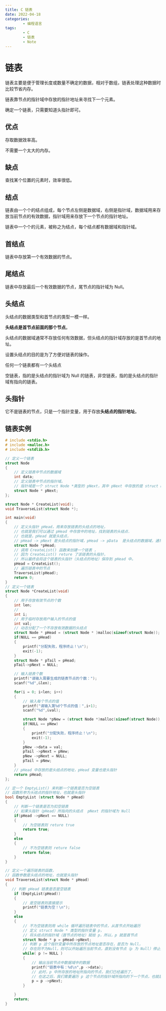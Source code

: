 ```yaml
---
title: C 链表
date: 2022-04-18
categories:
        - 编程语言
tags:
        - C
        - 链表
        - Note
---
```


# 链表

链表主要是便于管理长度或数量不确定的数据，相对于数组，链表处理这种数据时比较节省内存。

链表靠节点的指针域中存放的指针地址来寻找下一个元素。

确定一个链表，只需要知道头指针即可。

## 优点

存取数据效率高。

不需要一个太大的内存。

## 缺点

查找某个位置的元素时，效率很低。

## 结点

链表由一个个的结点组成，每个节点左侧是数据域，右侧是指针域，数据域用来存放当前节点的有效数据，指针域用来存放下一个节点的指针地址。

链表中一个个的元素，被称之为结点，每个结点都有数据域和指针域。

## 首结点

链表中存放第一个有效数据的节点。

## 尾结点

链表中存放最后一个有效数据的节点，尾节点的指针域为 Null。

## 头结点

头结点的数据类型和首节点的类型一模一样。

**头结点是首节点前面的那个节点**。

头结点的数据域通常不存放任何有效数据，但头结点的指针域存放的是首节点的地址。

设置头结点的目的是为了方便对链表的操作。

任何一个链表都有一个头结点

空链表，指的是头结点的指针域为 Null 的链表，非空链表，指的是头结点的指针域有指向的链表。

## 头指针

它不是链表的节点，只是一个指针变量，用于存放**头结点的指针地址**。

## 链表实例

```C
# include <stdio.h>
# include <malloc.h>
# include <stdlib.h>

// 定义一个链表
struct Node
{
    // 定义链表中节点的数据域
    int data;
    // 定义链表中节点的指针域。
    // 指针域是一个 struct Node *类型的 pNext，其中 pNext 中存放的是 struct Node 变量的地址
    struct Node * pNext;
};

struct Node * CreateList(void);
void TraverseList(struct Node *);

int main(void)
{
    // 定义头指针 pHead，用来存放链表的头结点的地址，
    // 也就是我们可以通过 pHead 中存放中的地址，找到链表的头结点.
    // 也就是，pHead 就是头结点，
    // pHead -> pNext 是头结点的指针域，pHead -> pData  是头结点的数据域，通常不存放任何有效数据
    struct Node *pHead;
    // 调用 CreateList() 函数来创建一个链表 ，
    // 因为 CreateList() reture 了该链表的头指针，
    // 所以最终会将这个链表的头指针（头结点的地址）保存到 pHead 中。
    pHead = CreateList();
    // 遍历链表中的节点
    TraverseList(pHead);
    return 0;
}
// 定义一个链表
struct Node *CreateList(void)
{
    // 用于存放有效节点的个数
    int len;
    //
    int i;
    // 用于临时存放用户输入的节点的值
    int val;
    // 动态分配了一个不存放有效数据的头结点
    struct Node * pHead = (struct Node * )malloc(sizeof(struct Node));
    if(NULL == pHead)
    {
        printf("分配失败，程序终止！\n");
        exit(-1);
    }
    struct Node * pTail = pHead;
    pTail->pNext = NULL;

    // 输入链表个数
    printf("请输入需要生成的链表节点的个数：");
    scanf("%d",&len);

    for(i = 0; i<len; i++)
    {
        // 输入每个节点的值
        printf("请输入第%d个节点的值：",i+1);
        scanf("%d",&val);

        struct Node *pNew = (struct Node *)malloc(sizeof(struct Node));
        if(NULL == pNew)
        {
            printf("分配失败，程序终止！\n");
            exit(-1);
        }
        pNew ->data = val;
        pTail ->pNext = pNew;
        pNew ->pNext = NULL;
        pTail = pNew;
    }
    // pHead 中存放的是头结点的地址，pHead 变量也是头指针
    return pHead;
};

// 定一个 EmptyList() 来判断一个链表是否为空链表
// 函数形参为头结点的指针地址，也就是头指针
bool EmptyList (struct Node * pHead)
{
    // 判断一个链表是否为扣空链表
    // 如果头指针（pHead）所指向的头结点  pNext 的指针域为 Null
    if(pHead ->pNext == NULL)
    {
        // 为空链表则 reture true
        return true;
    }
    else
    {
        // 不为空链表则 reture false
        return false;
    }
}

// 定义一个遍历链表的函数，
// 函数参数是头结点的地址，也就是头指针
void TraverseList(struct Node * pHead)
{
   // 判断 pHead 链表是否是空链表
    if (EmptyList(pHead))
    {
        // 是空链表则直接提示
        printf("链表为空！\n");
    }
    else
    {
        // 不为空链表则用 while 循环遍历链表中的节点，从首节点开始遍历
        // 定义 struct Node * 类型的指针变量 p，
        // 将头结点的指针域（首节点的地址）赋给 p，所以，p 就是首节点
        struct Node * p = pHead->pNext;
        // 判断 p 这个指针变量中所存放的节点地址是否存在，是否为 Null，
        // 存在则不为Null，则可以开始遍历当前节点，直到没有节点（p 为 Null）停止遍历。
        while( p != NULL )
        {
            // 输出当前节点中数据域中的数据
            printf("链表中有：%d\n",p ->data);
            // 此时，p 中所存放的地址所指向的节点，我们已经遍历了，
            // 在这之后，我们需要遍历 p 这个节点的指针域所指向的下一个节点，也就是第 N 个节点。
            p = p ->pNext;
        }

    }
    return;
}

```
